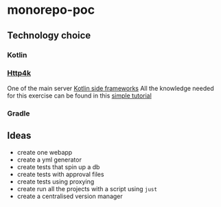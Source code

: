 # monorepo-poc

## Technology choice

### Kotlin

### [Http4k](https://www.http4k.org/)

One of the main
server [Kotlin side frameworks](https://kotlinlang.org/docs/server-overview.html#frameworks-for-server-side-development-with-kotlin)
All the knowledge needed for this exercise can be found in
this [simple tutorial](https://www.youtube.com/watch?v=FVvn-aFO--Q&ab_channel=DmitryKandalov)

### Gradle

## Ideas

- create one webapp
- create a yml generator
- create tests that spin up a db
- create tests with approval files
- create tests using proxying
- create run all the projects with a script using `just`
- create a centralised version manager